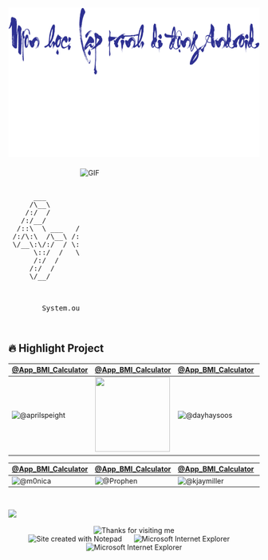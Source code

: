 

<h2>
<img alt="GIF" src="https://github.com/dongpy78/Image-github/blob/main/titleAndroid.png" width="100%" height="300px"/>
  
</h2>

<img align="right" alt="GIF" src="https://raw.githubusercontent.com/rahul-jha98/rahul-jha98/main/techstack.gif" width="360px"/>

<pre>


  
      ___           ___           ___       ___       ___     
     /\__\         /\  \         /\__\     /\__\     /\  \    
    /:/  /        /::\  \       /:/  /    /:/  /    /::\  \   
   /:/__/        /:/\:\  \     /:/  /    /:/  /    /:/\:\  \  
  /::\  \ ___   /::\~\:\  \   /:/  /    /:/  /    /:/  \:\  \ 
 /:/\:\  /\__\ /:/\:\ \:\__\ /:/__/    /:/__/    /:/__/ \:\__\      
 \/__\:\/:/  / \:\~\:\ \/__/ \:\  \    \:\  \    \:\  \ /:/  /
      \::/  /   \:\ \:\__\    \:\  \    \:\  \    \:\  /:/  / 
      /:/  /     \:\ \/__/     \:\  \    \:\  \    \:\/:/  /  
     /:/  /       \:\__\        \:\__\    \:\__\    \::/  /   
     \/__/         \/__/         \/__/     \/__/     \/__/    


  
        System.out.println("Hello Android!");
</pre>

<br>

## 🔥 Highlight Project
<div align="center">
  
  | [@App_BMI_Calculator](https://github.com/dongpy78/63133727-AndroidProgramming/tree/main/Project-BMICalculator) | [@App_BMI_Calculator]() | [@App_BMI_Calculator]() | [@App_BMI_Calculator]() |
  | --- | --- | --- | --- |
  | <img src="https://is4-ssl.mzstatic.com/image/thumb/Purple128/v4/91/a2/ba/91a2ba32-65a8-1116-c0ee-3d3ea01494a4/source/512x512bb.jpg" alt="@aprilspeight" width="150" height="150"> | <img   src="https://is4-ssl.mzstatic.com/image/thumb/Purple128/v4/91/a2/ba/91a2ba32-65a8-1116-c0ee-3d3ea01494a4/source/512x512bb.jpg" alt="" width="150" height="150"> | <img src="https://is4-ssl.mzstatic.com/image/thumb/Purple128/v4/91/a2/ba/91a2ba32-65a8-1116-c0ee-3d3ea01494a4/source/512x512bb.jpg" alt="@dayhaysoos" width="150" height="150"> | <img src="https://is4-ssl.mzstatic.com/image/thumb/Purple128/v4/91/a2/ba/91a2ba32-65a8-1116-c0ee-3d3ea01494a4/source/512x512bb.jpg" alt="@ifiokjr" width="150" height="150"> |
  
  | [@App_BMI_Calculator]() | [@App_BMI_Calculator]() | [@App_BMI_Calculator]() | [@App_BMI_Calculator]() |
  | --- | --- | --- | --- |
  | <img src="https://is4-ssl.mzstatic.com/image/thumb/Purple128/v4/91/a2/ba/91a2ba32-65a8-1116-c0ee-3d3ea01494a4/source/512x512bb.jpg" alt="@m0nica" width="150" height="150"> | <img src="https://is4-ssl.mzstatic.com/image/thumb/Purple128/v4/91/a2/ba/91a2ba32-65a8-1116-c0ee-3d3ea01494a4/source/512x512bb.jpg" alt="@Prophen" width="150" height="150"> | <img src="https://is4-ssl.mzstatic.com/image/thumb/Purple128/v4/91/a2/ba/91a2ba32-65a8-1116-c0ee-3d3ea01494a4/source/512x512bb.jpg" alt="@kjaymiller" width="150" height="150"> | <img src="https://is4-ssl.mzstatic.com/image/thumb/Purple128/v4/91/a2/ba/91a2ba32-65a8-1116-c0ee-3d3ea01494a4/source/512x512bb.jpg" alt="tom" width="150" height="150"> |
</div>

<br>

![](https://github.com/halfrost/halfrost/blob/master/icons/header_1.png)




<!-- Footer -->
<div align="center">
  <img height="120" alt="Thanks for visiting me" width="100%" src="https://raw.githubusercontent.com/BrunnerLivio/brunnerlivio/master/images/marquee.svg" />
  <br />
  <img src="https://raw.githubusercontent.com/BrunnerLivio/brunnerlivio/master/images/notepad.gif" alt="Site created with Notepad" height="30" />
  <!-- "margin-right: whatever;" -->
  <span>&nbsp;&nbsp;&nbsp;&nbsp;</span>  
  <img src="https://raw.githubusercontent.com/BrunnerLivio/brunnerlivio/master/images/ie_logo.gif" alt="Microsoft Internet Explorer" />
  <span>&nbsp;&nbsp;&nbsp;&nbsp;</span>  
  <img src="https://raw.githubusercontent.com/BrunnerLivio/brunnerlivio/master/images/noframes.gif" alt="Microsoft Internet Explorer" />
</div>
